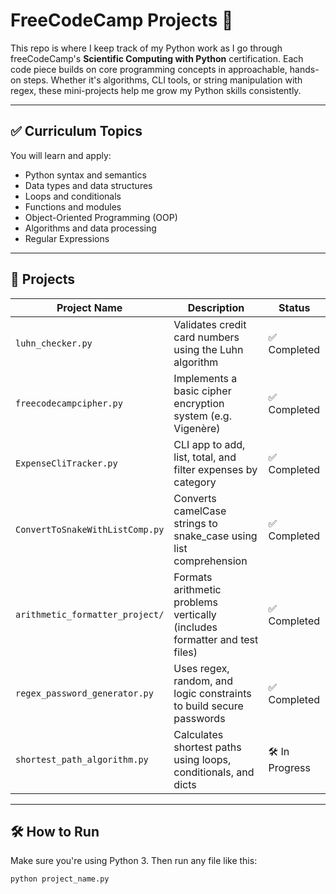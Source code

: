 # FreeCodeCamp Projects 🐍

This repo is where I keep track of my Python work as I go through freeCodeCamp's **Scientific Computing with Python** certification. Each code piece builds on core programming concepts in approachable, hands-on steps. Whether it's algorithms, CLI tools, or string manipulation with regex, these mini-projects help me grow my Python skills consistently.

---

## ✅ Curriculum Topics

You will learn and apply:

* Python syntax and semantics  
* Data types and data structures  
* Loops and conditionals  
* Functions and modules  
* Object-Oriented Programming (OOP)  
* Algorithms and data processing  
* Regular Expressions

---

## 📁 Projects

| Project Name                        | Description                                                                 | Status         |
|------------------------------------|-----------------------------------------------------------------------------|----------------|
| `luhn_checker.py`                  | Validates credit card numbers using the Luhn algorithm                      | ✅ Completed   |
| `freecodecampcipher.py`            | Implements a basic cipher encryption system (e.g. Vigenère)                 | ✅ Completed   |
| `ExpenseCliTracker.py`             | CLI app to add, list, total, and filter expenses by category                | ✅ Completed   |
| `ConvertToSnakeWithListComp.py`    | Converts camelCase strings to snake_case using list comprehension           | ✅ Completed   |
| `arithmetic_formatter_project/`    | Formats arithmetic problems vertically (includes formatter and test files) | ✅ Completed   |
| `regex_password_generator.py`      | Uses regex, random, and logic constraints to build secure passwords         | ✅ Completed   |
| `shortest_path_algorithm.py`       | Calculates shortest paths using loops, conditionals, and dicts              | 🛠 In Progress |



---

## 🛠️ How to Run

Make sure you're using Python 3. Then run any file like this:

```bash
python project_name.py
